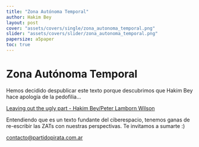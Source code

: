 ```yaml
---
title: "Zona Autónoma Temporal"
author: Hakim Bey
layout: post
cover: "assets/covers/single/zona_autonoma_temporal.png"
slider: "assets/covers/slider/zona_autonoma_temporal.png"
papersize: a5paper
toc: true
---
```


Zona Autónoma Temporal
======================

Hemos decidido despublicar este texto porque descubrimos que Hakim Bey
hace apología de la pedofilia...

[Leaving out the ugly part - Hakim Bey/Peter Lamborn Wilson](https://libcom.org/library/leaving-out-ugly-part-hakim-bey)

Entendiendo que es un texto fundante del ciberespacio, tenemos ganas de
re-escribir las ZATs con nuestras perspectivas.  Te invitamos a sumarte
:)

<contacto@partidopirata.com.ar>
